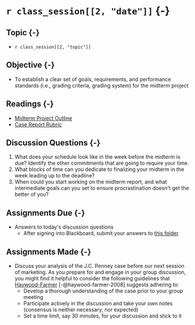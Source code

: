 # `r class_session[[2, "date"]]` {-}

## Topic {-}

- `r class_session[[2, "topic"]]`

## Objective {-}

- To establish a clear set of goals, requirements, and performance standards 
(i.e., grading criteria, grading system) for the midterm project

## Readings {-}

- [Midterm Project Outline][]  
- [Case Report Rubric][]

## Discussion Questions {-}

1. What does your schedule look like in the week before the midterm is due?
Identify the other commitments that are going to require your time.  
2. What blocks of time can you dedicate to finalizing your midterm in the week
leading up to the deadline?  
3. When could you start working on the midterm report, and what intermediate
goals can you set to ensure procrastination doesn't get the better of you?

## Assignments Due {-}

- Answers to today's discussion questions
    - After signing into Blackboard, submit your answers to [this
    folder][discussion-questions-submission-02]

## Assignments Made {-}

- Discuss your analysis of the J.C. Penney case before our next session of
marketing. As you prepare for and engage in your group discussion, you might
find it helpful to consider the following guidelines that
[Haywood-Farmer][haywood-farmer-2008] [-@haywood-farmer-2008] suggests adhering
to:
    + Develop a thorough understanding of the case prior to your group meeting  
    + Participate actively in the discussion and take your own notes (consensus
    is neither necessary, nor expected)
    + Set a time limit, say 30 minutes, for your discussion and stick to it
    
[case report rubric]: https://github.com/jeffboichuk/ice-marketing/raw/master/files/generating-market-intelligence/rubric-for-case-reports.pdf
[Midterm Project Outline]: https://blackboard.comm.virginia.edu/bbcswebdav/pid-222305-dt-content-rid-2435224_1/xid-2435224_1
[haywood-farmer-2008]: https://www.johnson.cornell.edu/wp-content/uploads/sites/3/2019/06/Intro-Case-Method-2.pdf
[discussion-questions-submission-02]: https://blackboard.comm.virginia.edu/webapps/assignment/uploadAssignment?content_id=_222295_1&course_id=_3945_1